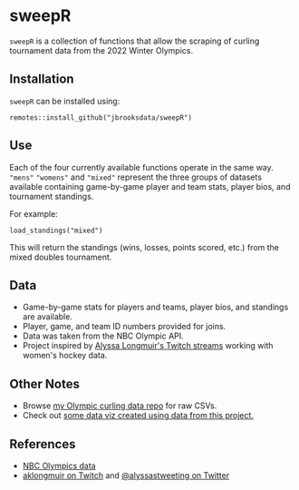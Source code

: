 # sweepR

`sweepR` is a collection of functions that allow the scraping of curling tournament data from the 2022 Winter Olympics.

## Installation

`sweepR` can be installed using:

```
remotes::install_github("jbrooksdata/sweepR")
```

## Use

Each of the four currently available functions operate in the same way. `"mens"` `"womens"` and `"mixed"` represent the three
groups of datasets available containing game-by-game player and team stats, player bios, and tournament standings.

For example:

```
load_standings("mixed")
```

This will return the standings (wins, losses, points scored, etc.) from the mixed doubles tournament.

## Data

- Game-by-game stats for players and teams, player bios, and standings are available.
- Player, game, and team ID numbers provided for joins.
- Data was taken from the NBC Olympic API.
- Project inspired by [Alyssa Longmuir's Twitch streams](https://www.twitch.tv/aklongmuir) working with women's hockey data.

## Other Notes

- Browse [my Olympic curling data repo](https://github.com/jbrooksdata/2022-olympic-curling) for raw CSVs.
- Check out [some data viz created using data from this project.](https://github.com/jbrooksdata/sweepR-dataviz)


## References
- [NBC Olympics data](https://results.nbcolympics.com/results?sportid=212)
- [aklongmuir on Twitch](https://www.twitch.tv/aklongmuir) and [@alyssastweeting on Twitter](https://twitter.com/alyssastweeting)
